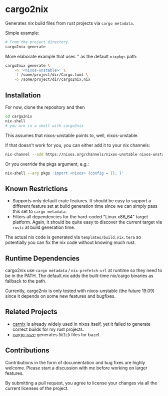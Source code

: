 # cargo2nix

Generates nix build files from rust projects via `cargo metadata`.

Simple example:

```bash
# From the project directory.
cargo2nix generate
```

More elaborate example that uses '<nixos-unstable>' as the default `nixpkgs` path:

```bash
cargo2nix generate \
    -n '<nixos-unstable>' \
    -f /some/project/dir/Cargo.toml \
    -o /some/project/dir/cargo2nix.nix
```

## Installation

For now, clone the repository and then

```bash
cd cargo2nix
nix-shell
# you are in a shell with cargo2nix
```

This assumes that nixos-unstable points to, well, nixos-unstable.

If that doesn't work for you, you can either add it to your nix channels:

```bash
nix-channel --add https://nixos.org/channels/nixos-unstable nixos-unstable
```

Or you override the pkgs argument, e.g.:

```bash
nix-shell --arg pkgs 'import <nixos> {config = {}; }'
```

## Known Restrictions

* Supports only default crate features. It should be easy to support a different feature set at build generation 
  time since we can simply pass this set to `cargo metadata`.
* Filters all dependencies for the hard-coded "Linux x86_64" target platform. Again, it should be quite easy to discover
  the current target via `rustc` at build generation time.
  
The actual nix code is generated via `templates/build.nix.tera` so potentially you can fix the nix code without
knowing much rust.

## Runtime Dependencies

cargo2nix use `cargo metadata` / `nix-prefetch-url` at runtime so they need to be in the PATH. The default.nix
adds the built-time nix/cargo binaries as fallback to the path.

Currently, cargo2nix is only tested with nixos-unstable (the future 19.09) since it depends on some new features
and bugfixes.

## Related Projects

* [carnix](https://nest.pijul.com/pmeunier/carnix:master) is already widely used in nixos itself, yet it failed to
  generate correct builds for my rust projects.
* [cargo-raze](https://github.com/google/cargo-raze) generates `BUILD` files for bazel.

## Contributions

Contributions in the form of documentation and bug fixes are highly welcome. Please start a discussion with me before
working on larger features.

By submitting a pull request, you agree to license your changes via all the current licenses of the project.
